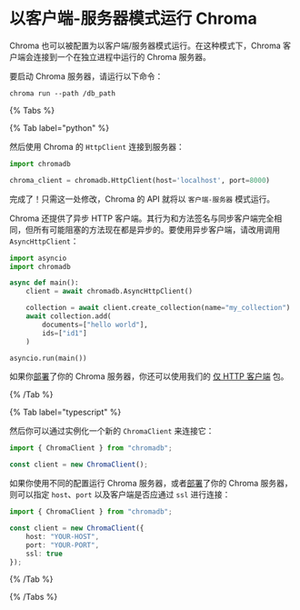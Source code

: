 # 以客户端-服务器模式运行 Chroma

Chroma 也可以被配置为以客户端/服务器模式运行。在这种模式下，Chroma 客户端会连接到一个在独立进程中运行的 Chroma 服务器。

要启动 Chroma 服务器，请运行以下命令：

```terminal
chroma run --path /db_path
```

{% Tabs %}

{% Tab label="python" %}

然后使用 Chroma 的 `HttpClient` 连接到服务器：

```python
import chromadb

chroma_client = chromadb.HttpClient(host='localhost', port=8000)
```

完成了！只需这一处修改，Chroma 的 API 就将以 `客户端-服务器` 模式运行。

Chroma 还提供了异步 HTTP 客户端。其行为和方法签名与同步客户端完全相同，但所有可能阻塞的方法现在都是异步的。要使用异步客户端，请改用调用 `AsyncHttpClient`：

```python
import asyncio
import chromadb

async def main():
    client = await chromadb.AsyncHttpClient()

    collection = await client.create_collection(name="my_collection")
    await collection.add(
        documents=["hello world"],
        ids=["id1"]
    )

asyncio.run(main())
```

如果你[部署](../../guides/deploy/client-server-mode)了你的 Chroma 服务器，你还可以使用我们的 [仅 HTTP 客户端](../../guides/deploy/python-thin-client) 包。

{% /Tab %}

{% Tab label="typescript" %}

然后你可以通过实例化一个新的 `ChromaClient` 来连接它：

```typescript
import { ChromaClient } from "chromadb";

const client = new ChromaClient();
```

如果你使用不同的配置运行 Chroma 服务器，或者[部署](../../guides/deploy/client-server-mode)了你的 Chroma 服务器，则可以指定 `host`、`port` 以及客户端是否应通过 `ssl` 进行连接：

```typescript
import { ChromaClient } from "chromadb";

const client = new ChromaClient({
    host: "YOUR-HOST",
    port: "YOUR-PORT",
    ssl: true
});
```

{% /Tab %}

{% /Tabs %}
